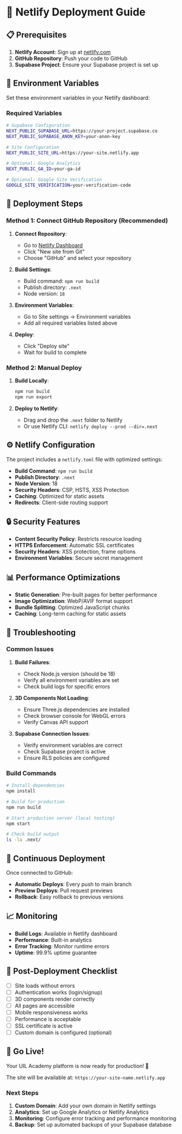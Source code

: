 # 🚀 Netlify Deployment Guide

## 📋 Prerequisites

1. **Netlify Account**: Sign up at [netlify.com](https://netlify.com)
2. **GitHub Repository**: Push your code to GitHub
3. **Supabase Project**: Ensure your Supabase project is set up

## 🔧 Environment Variables

Set these environment variables in your Netlify dashboard:

### Required Variables
```bash
# Supabase Configuration
NEXT_PUBLIC_SUPABASE_URL=https://your-project.supabase.co
NEXT_PUBLIC_SUPABASE_ANON_KEY=your-anon-key

# Site Configuration
NEXT_PUBLIC_SITE_URL=https://your-site.netlify.app

# Optional: Google Analytics
NEXT_PUBLIC_GA_ID=your-ga-id

# Optional: Google Site Verification
GOOGLE_SITE_VERIFICATION=your-verification-code
```

## 🚀 Deployment Steps

### Method 1: Connect GitHub Repository (Recommended)

1. **Connect Repository**:
   - Go to [Netlify Dashboard](https://app.netlify.com)
   - Click "New site from Git"
   - Choose "GitHub" and select your repository

2. **Build Settings**:
   - Build command: `npm run build`
   - Publish directory: `.next`
   - Node version: `18`

3. **Environment Variables**:
   - Go to Site settings → Environment variables
   - Add all required variables listed above

4. **Deploy**:
   - Click "Deploy site"
   - Wait for build to complete

### Method 2: Manual Deploy

1. **Build Locally**:
   ```bash
   npm run build
   npm run export
   ```

2. **Deploy to Netlify**:
   - Drag and drop the `.next` folder to Netlify
   - Or use Netlify CLI: `netlify deploy --prod --dir=.next`

## ⚙️ Netlify Configuration

The project includes a `netlify.toml` file with optimized settings:

- **Build Command**: `npm run build`
- **Publish Directory**: `.next`
- **Node Version**: 18
- **Security Headers**: CSP, HSTS, XSS Protection
- **Caching**: Optimized for static assets
- **Redirects**: Client-side routing support

## 🔒 Security Features

- **Content Security Policy**: Restricts resource loading
- **HTTPS Enforcement**: Automatic SSL certificates
- **Security Headers**: XSS protection, frame options
- **Environment Variables**: Secure secret management

## 📊 Performance Optimizations

- **Static Generation**: Pre-built pages for better performance
- **Image Optimization**: WebP/AVIF format support
- **Bundle Splitting**: Optimized JavaScript chunks
- **Caching**: Long-term caching for static assets

## 🐛 Troubleshooting

### Common Issues

1. **Build Failures**:
   - Check Node.js version (should be 18)
   - Verify all environment variables are set
   - Check build logs for specific errors

2. **3D Components Not Loading**:
   - Ensure Three.js dependencies are installed
   - Check browser console for WebGL errors
   - Verify Canvas API support

3. **Supabase Connection Issues**:
   - Verify environment variables are correct
   - Check Supabase project is active
   - Ensure RLS policies are configured

### Build Commands

```bash
# Install dependencies
npm install

# Build for production
npm run build

# Start production server (local testing)
npm start

# Check build output
ls -la .next/
```

## 🔄 Continuous Deployment

Once connected to GitHub:
- **Automatic Deploys**: Every push to main branch
- **Preview Deploys**: Pull request previews
- **Rollback**: Easy rollback to previous versions

## 📈 Monitoring

- **Build Logs**: Available in Netlify dashboard
- **Performance**: Built-in analytics
- **Error Tracking**: Monitor runtime errors
- **Uptime**: 99.9% uptime guarantee

## 🎯 Post-Deployment Checklist

- [ ] Site loads without errors
- [ ] Authentication works (login/signup)
- [ ] 3D components render correctly
- [ ] All pages are accessible
- [ ] Mobile responsiveness works
- [ ] Performance is acceptable
- [ ] SSL certificate is active
- [ ] Custom domain is configured (optional)

## 🚀 Go Live!

Your UIL Academy platform is now ready for production! 🎉

The site will be available at: `https://your-site-name.netlify.app`

### Next Steps

1. **Custom Domain**: Add your own domain in Netlify settings
2. **Analytics**: Set up Google Analytics or Netlify Analytics
3. **Monitoring**: Configure error tracking and performance monitoring
4. **Backup**: Set up automated backups of your Supabase database
